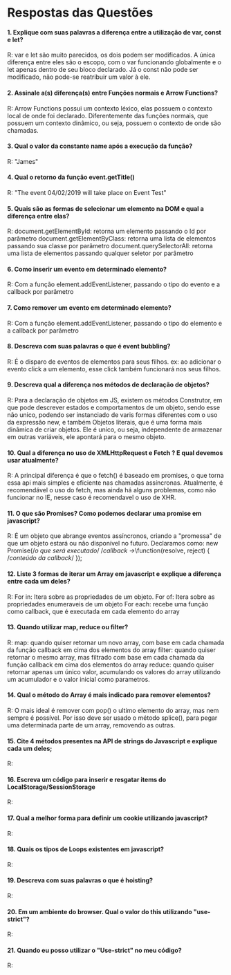# Respostas das Questões

#### 1. Explique com suas palavras a diferença entre a utilização de var, const e let?
R: var e let são muito parecidos, os dois podem ser modificados. A única diferença entre eles são o escopo, com o var funcionando globalmente e o let apenas dentro de seu bloco declarado. Já o const não pode ser modificado, não pode-se reatribuir um valor à ele.

#### 2. Assinale a(s) diferença(s) entre Funções normais e Arrow Functions?
R: Arrow Functions possui um contexto léxico, elas possuem o contexto local de onde foi declarado. Diferentemente das funções normais, que possuem um contexto dinâmico, ou seja, possuem o contexto de onde são chamadas.

#### 3. Qual o valor da constante name após a execução da função?
R: "James"

#### 4. Qual o retorno da função event.getTitle()
R: "The event 04/02/2019 will take place on Event Test"

#### 5. Quais são as formas de selecionar um elemento na DOM e qual a diferença entre elas?
R: document.getElementById: retorna um elemento passando o Id por parâmetro
   document.getElementByClass: retorna uma lista de elementos passando sua classe por parâmetro
   document.querySelectorAll: retorna uma lista de elementos passando qualquer seletor por parâmetro

#### 6. Como inserir um evento em determinado elemento?
R: Com a função element.addEventListener, passando o tipo do evento e a callback por parâmetro

#### 7. Como remover um evento em determinado elemento?
R: Com a função element.addEventListener, passando o tipo do elemento e a callback por parâmetro

#### 8. Descreva com suas palavras o que é event bubbling?
R: É o disparo de eventos de elementos para seus filhos. ex: ao adicionar o evento click a um elemento, esse click também funcionará nos seus filhos.

#### 9. Descreva qual a diferença nos métodos de declaração de objetos?
R: Para a declaração de objetos em JS, existem os métodos Construtor, em que pode descrever estados e comportamentos de um objeto, sendo esse não unico, podendo ser instanciado de varis formas diferentes com o uso da expressão new, e também Objetos literais, que é uma forma mais dinâmica de criar objetos. Ele é unico, ou seja, independente de armazenar em outras variáveis, ele apontará para o mesmo objeto.

#### 10. Qual a diferença no uso de XMLHttpRequest e Fetch ? E qual devemos usar atualmente?
R: A principal diferença é que o fetch() é baseado em promises, o que torna essa api mais simples e eficiente nas chamadas assíncronas.
Atualmente, é recomendável o uso do fetch, mas ainda há alguns problemas, como não funcionar no IE, nesse caso é recomendavel o uso de XHR.

#### 11. O que são Promises? Como podemos declarar uma promise em javascript?
R: É um objeto que abrange eventos assíncronos, criando a "promessa" de que um objeto estará ou não disponível no futuro.
Declaramos como: new Promise(/*o que será executado*/ /*callback ->*\function(resolve, reject) { /*conteúdo da callback*/ });

#### 12. Liste 3 formas de iterar um Array em javascript e explique a diferença entre cada um deles?
R: For in: Itera sobre as propriedades de um objeto.
   For of: Itera sobre as propriedades enumeraveis de um objeto
   For each: recebe uma função como callback, que é executada em cada elemento do array

#### 13. Quando utilizar map, reduce ou filter?
R: map: quando quiser retornar um novo array, com base em cada chamada da função callback em cima dos elementos do array
   filter: quando quiser retornar o mesmo array, mas filtrado com base em cada chamada da função callback em cima dos elementos do array
   reduce: quando quiser retornar apenas um único valor, acumulando os valores do array utilizando um acumulador e o valor inicial como parametros.

#### 14. Qual o método do Array é mais indicado para remover elementos?
R: O mais ideal é remover com pop() o ultimo elemento do array, mas nem sempre é possível. Por isso deve ser usado o método splice(), para pegar uma determinada parte de um array, removendo as outras.

#### 15. Cite 4 métodos presentes na API de strings do Javascript e explique cada um deles;
R:

#### 16. Escreva um código para inserir e resgatar items do LocalStorage/SessionStorage
R:

#### 17. Qual a melhor forma para definir um cookie utilizando javascript?
R:

#### 18. Quais os tipos de Loops existentes em javascript?
R:

#### 19. Descreva com suas palavras o que é hoisting?
R:

#### 20. Em um ambiente do browser. Qual o valor do this utilizando "use-strict"?
R:

#### 21. Quando eu posso utilizar o "Use-strict" no meu código?
R:
